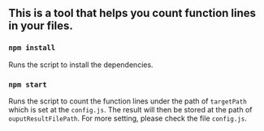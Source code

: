 
## This is a tool that helps you count function lines in your files.

### `npm install`
Runs the script to install the dependencies.

### `npm start`
Runs the script to count the function lines under the path of `targetPath` which is set at the `config.js`. 
The result will then be stored at the path of `ouputResultFilePath`.
For more setting, please check the file `config.js`.
